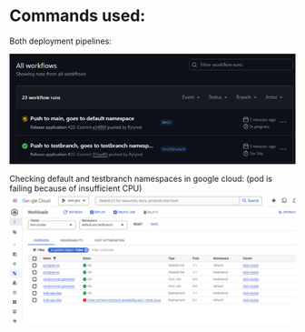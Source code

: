 # Commands used:

Both deployment pipelines:

![alt text](image.png)

Checking default and testbranch namespaces in google cloud:
(pod is failing because of insufficient CPU)
![alt text](image-1.png)